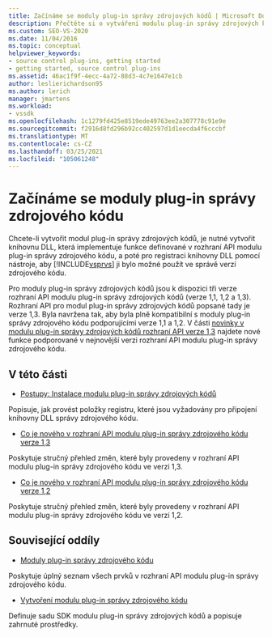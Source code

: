 ```yaml
---
title: Začínáme se moduly plug-in správy zdrojových kódů | Microsoft Docs
description: Přečtěte si o vytváření modulu plug-in správy zdrojových kódů, který implementuje funkce definované v rozhraní API modulu plug-in správy zdrojového kódu pro použití ve správě verzí zdrojového kódu.
ms.custom: SEO-VS-2020
ms.date: 11/04/2016
ms.topic: conceptual
helpviewer_keywords:
- source control plug-ins, getting started
- getting started, source control plug-ins
ms.assetid: 46ac1f9f-4ecc-4a72-88d3-4c7e1647e1cb
author: leslierichardson95
ms.author: lerich
manager: jmartens
ms.workload:
- vssdk
ms.openlocfilehash: 1c1279fd425e8519ede49763ee2a307778c91e9e
ms.sourcegitcommit: f2916d8fd296b92cc402597d1d1eecda4f6cccbf
ms.translationtype: MT
ms.contentlocale: cs-CZ
ms.lasthandoff: 03/25/2021
ms.locfileid: "105061248"
---
```

# <a name="get-started-with-source-control-plug-ins"></a>Začínáme se moduly plug-in správy zdrojového kódu
Chcete-li vytvořit modul plug-in správy zdrojových kódů, je nutné vytvořit knihovnu DLL, která implementuje funkce definované v rozhraní API modulu plug-in správy zdrojového kódu, a poté pro registraci knihovny DLL pomocí nástroje, aby [!INCLUDE[vsprvs](../../code-quality/includes/vsprvs_md.md)] ji bylo možné použít ve správě verzí zdrojového kódu.

 Pro moduly plug-in správy zdrojových kódů jsou k dispozici tři verze rozhraní API modulu plug-in správy zdrojových kódů (verze 1,1, 1,2 a 1,3). Rozhraní API pro modul plug-in správy zdrojových kódů popsané tady je verze 1,3. Byla navržena tak, aby byla plně kompatibilní s moduly plug-in správy zdrojového kódu podporujícími verze 1,1 a 1,2. V části [novinky v modulu plug-in správy zdrojových kódů rozhraní API verze 1,3](../../extensibility/internals/what-s-new-in-the-source-control-plug-in-api-version-1-3.md) najdete nové funkce podporované v nejnovější verzi rozhraní API modulu plug-in správy zdrojového kódu.

## <a name="in-this-section"></a>V této části
- [Postupy: Instalace modulu plug-in správy zdrojových kódů](../../extensibility/internals/how-to-install-a-source-control-plug-in.md)

 Popisuje, jak provést položky registru, které jsou vyžadovány pro připojení knihovny DLL správy zdrojového kódu.

- [Co je nového v rozhraní API modulu plug-in správy zdrojového kódu verze 1,3](../../extensibility/internals/what-s-new-in-the-source-control-plug-in-api-version-1-3.md)

 Poskytuje stručný přehled změn, které byly provedeny v rozhraní API modulu plug-in správy zdrojového kódu ve verzi 1,3.

- [Co je nového v rozhraní API modulu plug-in správy zdrojového kódu verze 1,2](../../extensibility/internals/what-s-new-in-the-source-control-plug-in-api-version-1-2.md)

 Poskytuje stručný přehled změn, které byly provedeny v rozhraní API modulu plug-in správy zdrojového kódu ve verzi 1,2.

## <a name="related-sections"></a>Související oddíly
- [Moduly plug-in správy zdrojového kódu](../../extensibility/source-control-plug-ins.md)

 Poskytuje úplný seznam všech prvků v rozhraní API modulu plug-in správy zdrojového kódu.

- [Vytvoření modulu plug-in správy zdrojového kódu](../../extensibility/internals/creating-a-source-control-plug-in.md)

 Definuje sadu SDK modulu plug-in správy zdrojových kódů a popisuje zahrnuté prostředky.

